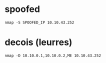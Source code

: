 
# spoofed
```
nmap -S SPOOFED_IP 10.10.43.252
```
# decois (leurres)
```
nmap -D 10.10.0.1,10.10.0.2,ME 10.10.43.252
```

